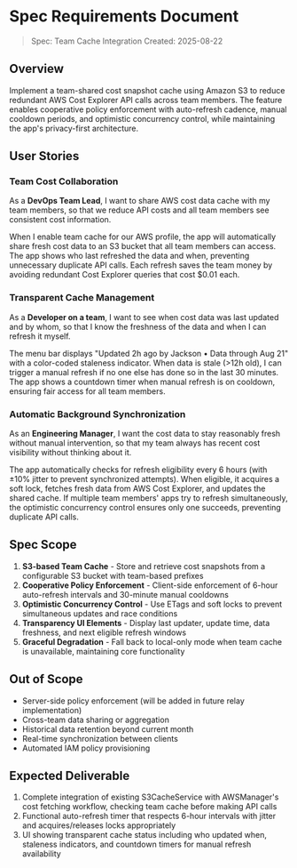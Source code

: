 # Spec Requirements Document

> Spec: Team Cache Integration
> Created: 2025-08-22

## Overview

Implement a team-shared cost snapshot cache using Amazon S3 to reduce redundant AWS Cost Explorer API calls across team members. The feature enables cooperative policy enforcement with auto-refresh cadence, manual cooldown periods, and optimistic concurrency control, while maintaining the app's privacy-first architecture.

## User Stories

### Team Cost Collaboration

As a **DevOps Team Lead**, I want to share AWS cost data cache with my team members, so that we reduce API costs and all team members see consistent cost information.

When I enable team cache for our AWS profile, the app will automatically share fresh cost data to an S3 bucket that all team members can access. The app shows who last refreshed the data and when, preventing unnecessary duplicate API calls. Each refresh saves the team money by avoiding redundant Cost Explorer queries that cost $0.01 each.

### Transparent Cache Management

As a **Developer on a team**, I want to see when cost data was last updated and by whom, so that I know the freshness of the data and when I can refresh it myself.

The menu bar displays "Updated 2h ago by Jackson • Data through Aug 21" with a color-coded staleness indicator. When data is stale (>12h old), I can trigger a manual refresh if no one else has done so in the last 30 minutes. The app shows a countdown timer when manual refresh is on cooldown, ensuring fair access for all team members.

### Automatic Background Synchronization

As an **Engineering Manager**, I want the cost data to stay reasonably fresh without manual intervention, so that my team always has recent cost visibility without thinking about it.

The app automatically checks for refresh eligibility every 6 hours (with ±10% jitter to prevent synchronized attempts). When eligible, it acquires a soft lock, fetches fresh data from AWS Cost Explorer, and updates the shared cache. If multiple team members' apps try to refresh simultaneously, the optimistic concurrency control ensures only one succeeds, preventing duplicate API calls.

## Spec Scope

1. **S3-based Team Cache** - Store and retrieve cost snapshots from a configurable S3 bucket with team-based prefixes
2. **Cooperative Policy Enforcement** - Client-side enforcement of 6-hour auto-refresh intervals and 30-minute manual cooldowns
3. **Optimistic Concurrency Control** - Use ETags and soft locks to prevent simultaneous updates and race conditions
4. **Transparency UI Elements** - Display last updater, update time, data freshness, and next eligible refresh windows
5. **Graceful Degradation** - Fall back to local-only mode when team cache is unavailable, maintaining core functionality

## Out of Scope

- Server-side policy enforcement (will be added in future relay implementation)
- Cross-team data sharing or aggregation
- Historical data retention beyond current month
- Real-time synchronization between clients
- Automated IAM policy provisioning

## Expected Deliverable

1. Complete integration of existing S3CacheService with AWSManager's cost fetching workflow, checking team cache before making API calls
2. Functional auto-refresh timer that respects 6-hour intervals with jitter and acquires/releases locks appropriately
3. UI showing transparent cache status including who updated when, staleness indicators, and countdown timers for manual refresh availability